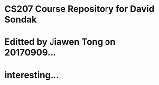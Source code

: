 # CS207 Course Repository for David Sondak 
# Editted by Jiawen Tong on 20170909...

# interesting...
